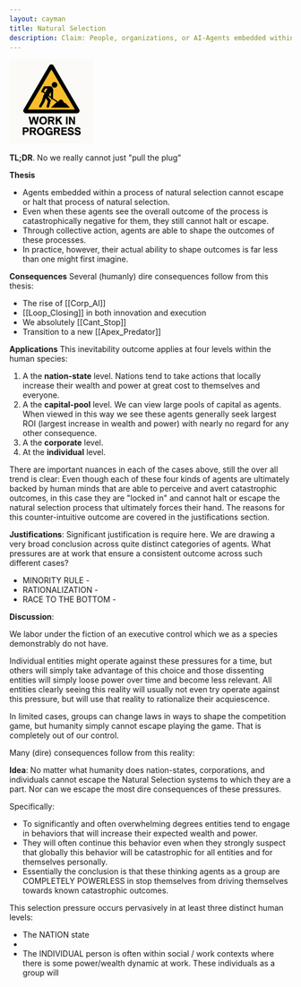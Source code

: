 ```yaml
---
layout: cayman
title: Natural Selection
description: Claim: People, organizations, or AI-Agents embedded within a process of natural selection cannot escape or halt that process of natural selection.
---
```


<img src="/assets/images/WorkInProgress.png" height="150px;" />


**TL;DR**. No we really cannot just "pull the plug" 

**Thesis** 
- Agents embedded within a process of natural selection cannot escape or halt that process of natural selection.
- Even when these agents see the overall outcome of the process is catastrophically negative for them, they still cannot halt or escape. 
- Through collective action, agents are able to shape the outcomes of these processes.
- In practice, however, their actual ability to shape outcomes is far less than one might first imagine.

**Consequences** 
Several (humanly) dire consequences follow from this thesis:
- The rise of [[Corp_AI]] 
- [[Loop_Closing]] in both innovation and execution
- We absolutely [[Cant_Stop]] 
- Transition to a new [[Apex_Predator]]

**Applications**
This inevitability outcome applies at four levels within the human species:
1. A the **nation-state** level. Nations tend to take actions that locally increase their wealth and power at great cost to themselves and everyone.
2. A the **capital-pool** level.  We can view large pools of capital as agents.  When viewed in this way we see these agents generally seek largest ROI (largest increase in wealth and power) with nearly no regard for any other consequence.
3. A the **corporate** level.
4. At the **individual** level.  

There are important nuances in each of the cases above, still the over all trend is clear: Even though each of these four kinds of agents are ultimately backed by human minds that are able to perceive and avert catastrophic outcomes, in this case they are "locked in" and cannot halt or escape the natural selection process that ultimately forces their hand.  The reasons for this counter-intuitive outcome are covered in the justifications section.

**Justifications**:
Significant justification is require here.  We are drawing a very broad conclusion across quite distinct categories of agents.  What pressures are at work that ensure a consistent outcome across such different cases?

- MINORITY RULE - 
- RATIONALIZATION - 
- RACE TO THE BOTTOM - 

**Discussion**:



We labor under the fiction of an executive control which we as a species demonstrably do not have.

Individual entities might operate against these pressures for a time, but others will simply take advantage of this choice and those dissenting entities will simply loose power over time and become less relevant.  All entities clearly seeing this reality will usually not even try operate against this pressure, but will use that reality to rationalize their acquiescence.  

In limited cases, groups can change laws in ways to shape the competition game, but humanity simply cannot escape playing the game.  That is completely out of our control.

Many (dire) consequences follow from this reality:



**Idea**:  No matter what humanity does nation-states, corporations, and individuals cannot escape the Natural Selection systems to which they are a part.  Nor can we escape the most dire consequences of these pressures.


Specifically:  
- To significantly and often overwhelming degrees entities tend to engage in behaviors that will increase their expected wealth and power. 
- They will often continue this behavior even when they strongly suspect that globally this behavior will be catastrophic for all entities and for themselves personally.
- Essentially the conclusion is that these thinking agents as a group are COMPLETELY POWERLESS in stop themselves from driving themselves towards known catastrophic outcomes.

This selection pressure occurs pervasively in at least three distinct human levels:
- The NATION state
- 
- The INDIVIDUAL person is often within social / work contexts where there is some power/wealth dynamic at work.  These individuals as a group will 

